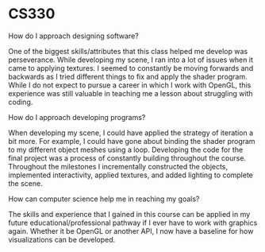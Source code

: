 # CS330
How do I approach designing software?

One of the biggest skills/attributes that this class helped me develop was perseverance. While developing my scene, I ran into a lot of issues when it came to applying textures. I seemed to constantly be moving forwards and backwards as I tried different things to fix and apply the shader program. While I do not expect to pursue a career in which I work with OpenGL, this experience was still valuable in teaching me a lesson about struggling with coding.

How do I approach developing programs?

When developing my scene, I could have applied the strategy of iteration a bit more. For example, I could have gone about binding the shader program to my different object meshes using a loop. Developing the code for the final project was a process of constantly building throughout the course. Throughout the milestones I incrementally constructed the objects, implemented interactivity, applied textures, and added lighting to complete the scene.

How can computer science help me in reaching my goals?

The skills and experience that I gained in this course can be applied in my future educational/professional pathway if I ever have to work with graphics again. Whether it be OpenGL or another API, I now have a baseline for how visualizations can be developed.
